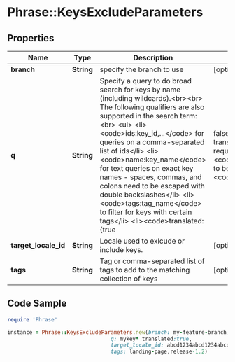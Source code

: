 # Phrase::KeysExcludeParameters

## Properties

Name | Type | Description | Notes
------------ | ------------- | ------------- | -------------
**branch** | **String** | specify the branch to use | [optional] 
**q** | **String** | Specify a query to do broad search for keys by name (including wildcards).&lt;br&gt;&lt;br&gt; The following qualifiers are also supported in the search term:&lt;br&gt; &lt;ul&gt;   &lt;li&gt;&lt;code&gt;ids:key_id,...&lt;/code&gt; for queries on a comma-separated list of ids&lt;/li&gt;   &lt;li&gt;&lt;code&gt;name:key_name&lt;/code&gt; for text queries on exact key names - spaces, commas, and colons  need to be escaped with double backslashes&lt;/li&gt;   &lt;li&gt;&lt;code&gt;tags:tag_name&lt;/code&gt; to filter for keys with certain tags&lt;/li&gt;   &lt;li&gt;&lt;code&gt;translated:{true|false}&lt;/code&gt; for translation status (also requires &lt;code&gt;locale_id&lt;/code&gt; to be specified)&lt;/li&gt;   &lt;li&gt;&lt;code&gt;updated_at:{&gt;&#x3D;|&lt;&#x3D;}2013-02-21T00:00:00Z&lt;/code&gt; for date range queries&lt;/li&gt;   &lt;li&gt;&lt;code&gt;unmentioned_in_upload:upload_id&lt;/code&gt; to filter keys unmentioned within upload&lt;/li&gt; &lt;/ul&gt; Find more examples &lt;a href&#x3D;\&quot;#overview--usage-examples\&quot;&gt;here&lt;/a&gt;.  | [optional] 
**target_locale_id** | **String** | Locale used to exlcude or include keys. | [optional] 
**tags** | **String** | Tag or comma-separated list of tags to add to the matching collection of keys | [optional] 

## Code Sample

```ruby
require 'Phrase'

instance = Phrase::KeysExcludeParameters.new(branch: my-feature-branch,
                                 q: mykey* translated:true,
                                 target_locale_id: abcd1234abcd1234abcd1234abcd1234,
                                 tags: landing-page,release-1.2)
```


